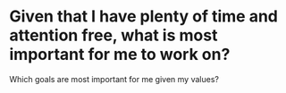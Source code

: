 # Given that I have plenty of time and attention free, what is most important for me to work on?
Which goals are most important for me given my values?

<!-- {BearID:8E6CDAA2-EAEC-402E-925B-84779BC34960-4141-000004D5EAAA6785} -->
